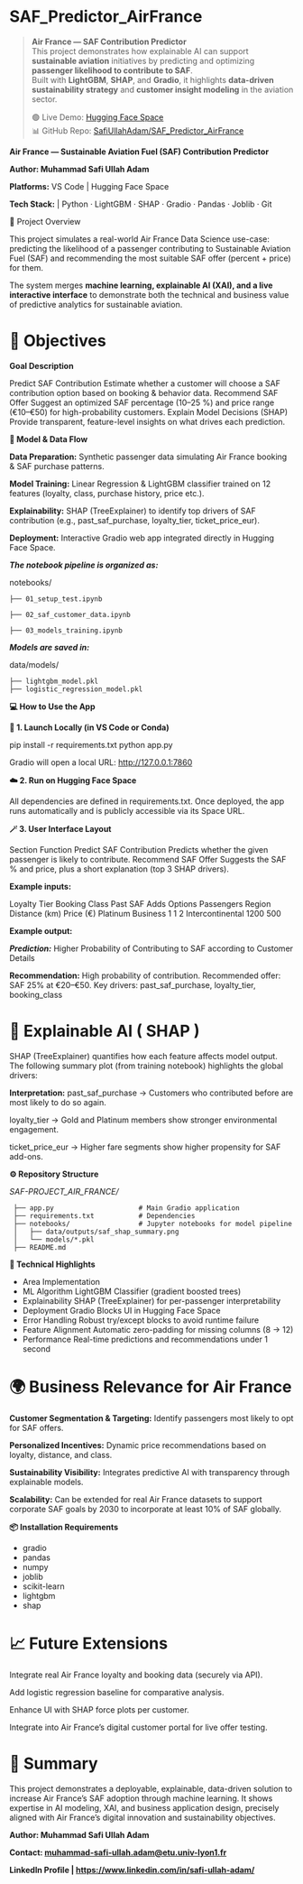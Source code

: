 # SAF_Predictor_AirFrance

> **Air France — SAF Contribution Predictor**  
> This project demonstrates how explainable AI can support **sustainable aviation** initiatives by predicting and optimizing **passenger likelihood to contribute to SAF**.  
> Built with **LightGBM**, **SHAP**, and **Gradio**, it highlights **data-driven sustainability strategy** and **customer insight modeling** in the aviation sector.
>  
> 🟢 Live Demo: [Hugging Face Space](https://huggingface.co/spaces/SafiUllahAdam/SAF_Predictor_AirFrance)  
> 📊 GitHub Repo: [SafiUllahAdam/SAF_Predictor_AirFrance](https://github.com/SafiUllahAdam/SAF_Predictor_AirFrance)


**Air France — Sustainable Aviation Fuel (SAF) Contribution Predictor**

**Author: Muhammad Safi Ullah Adam**

**Platforms:** VS Code | Hugging Face Space

 **Tech Stack:**  | Python · LightGBM · SHAP · Gradio · Pandas · Joblib · Git

🧭 Project Overview

This project simulates a real-world Air France Data Science use-case:
predicting the likelihood of a passenger contributing to Sustainable Aviation Fuel (SAF) and recommending the most suitable SAF offer (percent + price) for them.

The system merges **machine learning, explainable AI (XAI), and a live interactive interface** to demonstrate both the technical and business value of predictive analytics for sustainable aviation.

# 🎯 Objectives

**Goal	Description**

Predict SAF Contribution	Estimate whether a customer will choose a SAF contribution option based on booking & behavior data.
Recommend SAF Offer	Suggest an optimized SAF percentage (10–25 %) and price range (€10–€50) for high-probability customers.
Explain Model Decisions (SHAP)	Provide transparent, feature-level insights on what drives each prediction.

**🧩 Model & Data Flow**

**Data Preparation:** Synthetic passenger data simulating Air France booking & SAF purchase patterns.

**Model Training:** Linear Regression & LightGBM classifier trained on 12 features (loyalty, class, purchase history, price etc.).

**Explainability:** SHAP (TreeExplainer) to identify top drivers of SAF contribution (e.g., past_saf_purchase, loyalty_tier, ticket_price_eur).

**Deployment:** Interactive Gradio web app integrated directly in Hugging Face Space.

_**The notebook pipeline is organized as:**_

notebooks/

    ├── 01_setup_test.ipynb

    ├── 02_saf_customer_data.ipynb

    ├── 03_models_training.ipynb


_**Models are saved in:**_

data/models/

    ├── lightgbm_model.pkl
    ├── logistic_regression_model.pkl

**💻 How to Use the App**

**🚀 1. Launch Locally (in VS Code or Conda)**

pip install -r requirements.txt
python app.py


Gradio will open a local URL: http://127.0.0.1:7860

**☁️ 2. Run on Hugging Face Space**

All dependencies are defined in requirements.txt.
Once deployed, the app runs automatically and is publicly accessible via its Space URL.

**🪄 3. User Interface Layout**

Section	Function
Predict SAF Contribution	Predicts whether the given passenger is likely to contribute.
Recommend SAF Offer	Suggests the SAF % and price, plus a short explanation (top 3 SHAP drivers).

**Example inputs:**

Loyalty Tier	Booking Class	Past SAF	Adds Options	Passengers	Region	Distance (km)	Price (€)
Platinum	Business	1	1	2	Intercontinental	1200	500

**Example output:**

_**Prediction:**_
Higher Probability of Contributing to SAF according to Customer Details

**Recommendation:**
High probability of contribution.
Recommended offer: SAF 25% at €20–€50.
Key drivers: past_saf_purchase, loyalty_tier, booking_class

# 🧠 Explainable AI ( SHAP )

SHAP (TreeExplainer) quantifies how each feature affects model output.
The following summary plot (from training notebook) highlights the global drivers:

**Interpretation:**
past_saf_purchase → Customers who contributed before are most likely to do so again.

loyalty_tier → Gold and Platinum members show stronger environmental engagement.

ticket_price_eur → Higher fare segments show higher propensity for SAF add-ons.

**⚙️ Repository Structure**

_SAF-PROJECT_AIR_FRANCE/_

     ├── app.py                     # Main Gradio application
     ├── requirements.txt           # Dependencies
     ├── notebooks/                 # Jupyter notebooks for model pipeline
     │   ├── data/outputs/saf_shap_summary.png
     │   └── models/*.pkl
     ├── README.md

**🧾 Technical Highlights**

- Area	Implementation
- ML Algorithm	LightGBM Classifier (gradient boosted trees)
- Explainability	SHAP (TreeExplainer) for per-passenger interpretability
- Deployment	Gradio Blocks UI in Hugging Face Space
- Error Handling	Robust try/except blocks to avoid runtime failure
- Feature Alignment	Automatic zero-padding for missing columns (8 → 12)
- Performance	Real-time predictions and recommendations under 1 second


# 🌍 Business Relevance for Air France

**Customer Segmentation & Targeting:** Identify passengers most likely to opt for SAF offers.

**Personalized Incentives:** Dynamic price recommendations based on loyalty, distance, and class.

**Sustainability Visibility:** Integrates predictive AI with transparency through explainable models.

**Scalability:** Can be extended for real Air France datasets to support corporate SAF goals by 2030 to incorporate at least 10% of SAF globally.

**📦 Installation Requirements**

- gradio
- pandas
- numpy
- joblib
- scikit-learn
- lightgbm
- shap

# 📈 Future Extensions

Integrate real Air France loyalty and booking data (securely via API).

Add logistic regression baseline for comparative analysis.

Enhance UI with SHAP force plots per customer.

Integrate into Air France’s digital customer portal for live offer testing.

# 🏁 Summary

This project demonstrates a deployable, explainable, data-driven solution to increase Air France’s SAF adoption through machine learning.
It shows expertise in AI modeling, XAI, and business application design, precisely aligned with Air France’s digital innovation and sustainability objectives.

**Author: Muhammad Safi Ullah Adam**

**Contact: muhammad-safi-ullah.adam@etu.univ-lyon1.fr**

 **LinkedIn Profile | https://www.linkedin.com/in/safi-ullah-adam/**
